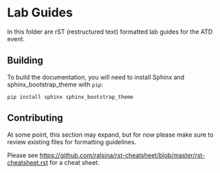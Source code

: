 # Lab Guides
In this folder are rST (restructured text) formatted lab guides for the ATD event.

## Building
To build the documentation, you will need to install Sphinx and sphinx_bootstrap_theme with `pip`:

`pip install sphinx sphinx_bootstrap_theme`

## Contributing
At some point, this section may expand, but for now please make sure to review existing files for formatting guidelines.

Please see https://github.com/ralsina/rst-cheatsheet/blob/master/rst-cheatsheet.rst for a cheat sheet.
